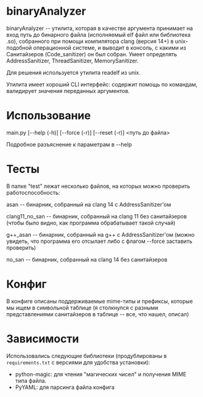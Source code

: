 # binaryAnalyzer

binaryAnalyzer -- утилита, которая в качестве аргумента принимает на вход путь до бинарного файла (исполняемый elf файл или библиотека .so), собранного при помощи компилятора clang (версия 14+) в unix-подобной операционной системе, и выводит в консоль, с какими из Санитайзеров (Code_sanitizer) он был собран. Умеет определять AddressSanitizer, ThreadSanitizer, MemorySanitizer.

Для решения используется утилита readelf из unix.

Утилита имеет хороший CLI интерфейс: содержит помощь по командам, валидирует значения переданных аргументов.

# Использование

main.py [--help (-h)] [--force (-r)] [--reset (-r)] <путь до файла>

Подробное разъяснение к параметрам в --help

# Тесты

В папке "test" лежат несколько файлов, на которых можно проверить работоспособность:

asan -- бинарник, собранный на clang 14 с AddressSanitizer'ом

clang11_no_san -- бинарник, собранный на clang 11 без санитайзеров (чтобы было видно, как программа обрабатывает такой случай)

g++_asan -- бинарник, собранный на g++ с AddressSanitizer'ом (можно увидеть, что программа его отсылает либо с флагом --force заставить проверить)

no_san -- бинарник, собранный на clang 14 без санитайзеров

# Конфиг

В конфиге описаны поддерживаемые mime-типы и префиксы, которые мы ищем в символьной таблице (я столкнулся с разными представлениями санитайзеров в таблице -- все, что нашел, описал)

# Зависимости

Использовались следующие библиотеки (продублированы в `requirements.txt` с версиями для удобства установки):

 - python-magic: для чтения "магических чисел" и получения MIME типа файла.
 - PyYAML: для парсинга файла конфига